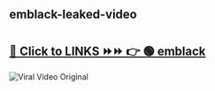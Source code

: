 
 ## emblack-leaked-video 

# <h2><a href="https://clipsfans.com/emblack&ref=git">🔗 Click to LINKS ⏩⏩ 👉 🟢 emblack </a></h2>

<a href="https://clipsfans.com/emblack&ref=git" rel="nofollow" data-target="animated-image.originalLink"><img src="https://i.ibb.co.com/xMMVF88/686577567.gif" alt="Viral Video Original" style="max-width: 100%; display: inline-block;" data-target="animated-image.originalImage"></a>
